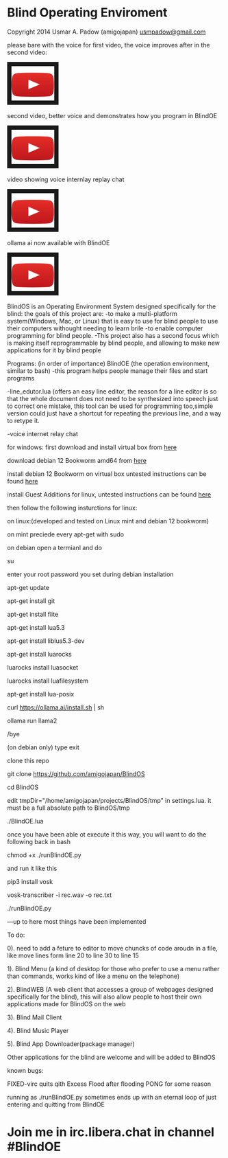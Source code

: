 # Blind Operating Enviroment

Copyright 2014 Usmar A. Padow (amigojapan) usmpadow@gmail.com

please bare with the voice for first video, the voice improves after in the second video:

<a href="https://youtu.be/IN-rEne0eFM?si=rzq6De4hgqESFxUM" target="_blank"><img src="https://raw.githubusercontent.com/amigojapan/BlindOS/master/youtube%20play%20button.jpg" 
alt="video demo of ejspeak" width="100" height="80" border="10" /></a>

second video, better voice and demonstrates how you program in BlindOE

<a href="https://www.youtube.com/embed/vW1Cn8gW_lg?si=6m35OMOxK82AuMy4" target="_blank"><img src="https://raw.githubusercontent.com/amigojapan/BlindOS/master/youtube%20play%20button.jpg" 
alt="video demo of ejspeak" width="100" height="80" border="10" /></a>

video showing voice internlay replay chat

<a href="https://youtu.be/rGwiFR_mmeE?si=2kaXZItXhLhJqt-F" target="_blank"><img src="https://raw.githubusercontent.com/amigojapan/BlindOS/master/youtube%20play%20button.jpg" 
alt="video demo of ejspeak" width="100" height="80" border="10" /></a>

ollama ai now available with BlindOE

<a href="https://youtu.be/fAdPHP0iniM?si=RTcXXJbzPhERtpEL" target="_blank"><img src="https://raw.githubusercontent.com/amigojapan/BlindOS/master/youtube%20play%20button.jpg" 
alt="video demo of ejspeak" width="100" height="80" border="10" /></a>



BlindOS is an Operating Environment System designed specifically for the blind:
the goals of this project are:
-to make a multi-platform system(Windows, Mac, or Linux) that is easy to use for blind people to use their computers withought needing to learn brile
-to enable computer programming for blind people.
-This project also has a second focus which is making itself reprogrammable by blind people, and allowing to make new applications for it by blind people 

Programs: (in order of importance)
 BlindOE (the operation environment, similar to bash) 
 -this program helps people manage their files and start programs
 
 -line_edutor.lua (offers an easy line editor, the reason for a line editor is so that the whole document does not need to be synthesized into speech just to correct one mistake, this tool can be used for programming too,simple version could just have a shortcut for repeating the previous line, and a way to retype it. 

 -voice internet relay chat

<!---
on windows:(I am still having touble running it on windows, but i am determined ot get it wokring on windows)

install wsl2

install a linux distro from microsoft store, insttuctions for ubuntu are given here

install pulse audio for windows

https://x410.dev/cookbook/wsl/enabling-sound-in-wsl-ubuntu-let-it-sing/


open ubuntu

type:

sudo apt-get install pulseaudio

you will need to type this each time, you may want to put it in .bashrc

pulseaudio

export PULSE_SERVER=127.0.0.1;
 --->
for windows:
first download and install virtual box from  [here](https://download.virtualbox.org/virtualbox/7.0.12/VirtualBox-7.0.12-159484-Win.exe)

download debian 12 Bookworm amd64 from  [here](https://cdimage.debian.org/debian-cd/current/amd64/iso-cd/debian-12.4.0-amd64-netinst.iso)

install debian 12 Bookworm on virtual box untested instructions can be found [here](https://www.makeuseof.com/how-to-install-debian-on-virtualbox/
)

install Guest Additions for linux, untested instructions can be found [here](https://wiki.debian.org/VirtualBox#Installing_the_Guest_Additions_on_a_Debian_VM)

then follow the following insturctions for linux:

on linux:(developed and tested on Linux mint and debian 12 bookworm)

on mint preciede every apt-get with sudo

on debian open a termianl and do

su

enter your root password you set during debian installation

apt-get update

apt-get install git

apt-get install flite

apt-get install lua5.3

apt-get install liblua5.3-dev

apt-get install luarocks

luarocks install luasocket

luarocks install luafilesystem

apt-get install lua-posix

curl https://ollama.ai/install.sh | sh

ollama run llama2

/bye

(on debian only) type exit

clone this repo

git clone https://github.com/amigojapan/BlindOS

cd BlindOS

edit tmpDir="/home/amigojapan/projects/BlindOS/tmp" in settings.lua. it must be a full absolute path to BlindOS/tmp

./BlindOE.lua

once you have been able ot execute it this way, you will want to do the following back in bash

chmod +x ./runBlindOE.py

and run it like this

pip3 install vosk

vosk-transcriber -i rec.wav -o rec.txt

./runBlindOE.py





—up to here most things have been implemented

To do:

0). need to add a feture to editor to move chuncks of code aroudn in a file, like move lines form line 20 to line 30 to line 15

1). Blind Menu (a kind of desktop for those who prefer to use a menu rather than commands, works kind of like a menu on the telephone)

2). BlindWEB (A web client that accesses a group of webpages designed  specifically for the blind), this will also allow people to host their own applications made for BlindOS on the web 

3). Blind Mail Client

4). Blind Music Player

5). Blind App Downloader(package manager)

Other applications for the blind are welcome and will be added to BlindOS

known bugs:

FIXED-virc quits qith Excess Flood after flooding PONG for some reason

running as ./runBlindOE.py sometimes ends up with an eternal loop of just entering and quitting from BlindOE

# Join me in irc.libera.chat in channel #BlindOE
